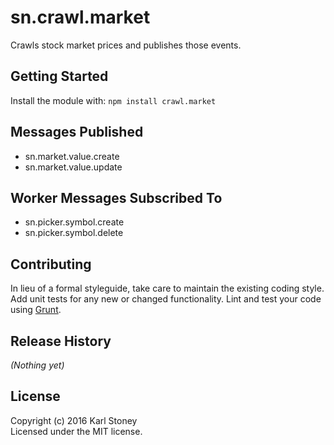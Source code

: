 # sn.crawl.market 
Crawls stock market prices and publishes those events.

## Getting Started
Install the module with: `npm install crawl.market`

## Messages Published
  - sn.market.value.create
  - sn.market.value.update

## Worker Messages Subscribed To
  - sn.picker.symbol.create
  - sn.picker.symbol.delete

## Contributing
In lieu of a formal styleguide, take care to maintain the existing coding style. Add unit tests for any new or changed functionality. Lint and test your code using [Grunt](http://gruntjs.com/).

## Release History
_(Nothing yet)_

## License
Copyright (c) 2016 Karl Stoney  
Licensed under the MIT license.
